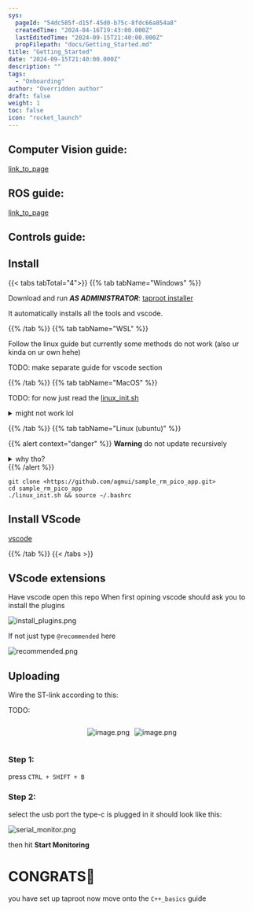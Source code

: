 ```yaml
---
sys:
  pageId: "54dc585f-d15f-45d0-b75c-8fdc66a854a8"
  createdTime: "2024-04-16T19:43:00.000Z"
  lastEditedTime: "2024-09-15T21:40:00.000Z"
  propFilepath: "docs/Getting_Started.md"
title: "Getting_Started"
date: "2024-09-15T21:40:00.000Z"
description: ""
tags:
  - "Onboarding"
author: "Overridden author"
draft: false
weight: 1
toc: false
icon: "rocket_launch"
---
```


## Computer Vision guide:

[link_to_page](86d45bc0-388b-4d26-8848-44f255f73d0e)

## ROS guide:

[link_to_page](3c76c1de-ec8f-46d6-8b0a-294005edc2d5)

## Controls guide:

## Install

{{< tabs tabTotal="4">}}
{{% tab tabName="Windows" %}}

Download and run _**AS ADMINISTRATOR**_: [taproot installer](https://github.com/Thornbots/TeachingFreshies/releases/tag/1.0)

It automatically installs all the tools and vscode.

{{% /tab %}}
{{% tab tabName="WSL" %}}

Follow the linux guide but currently some methods do not work (also ur kinda on ur own hehe)

TODO: make separate guide for vscode section

{{% /tab %}}
{{% tab tabName="MacOS" %}}

TODO: for now just read the [linux_init.sh](https://github.com/agmui/sample_rm_pico_app/blob/main/linux_init.sh)

<details>
<summary>might not work lol</summary>

`brew install libusb pkg-config`

Next install: [vscode](https://code.visualstudio.com/Download)

</details>

{{% /tab %}}
{{% tab tabName="Linux (ubuntu)" %}}

{{% alert context="danger" %}}
**Warning** do not update recursively
<details>
<summary>why tho?</summary>
There are some submodules that may go on for a while (like tinyusb) and I highly
recommend you don't need to get them.
If you want to see what submodules I update just look in `linux_init.sh`
</details>
{{% /alert %}}

```shell
git clone <https://github.com/agmui/sample_rm_pico_app.git>
cd sample_rm_pico_app
./linux_init.sh && source ~/.bashrc
```

## Install VScode

[vscode](https://code.visualstudio.com/Download)

{{% /tab %}}
{{< /tabs >}}

## VScode extensions

Have vscode open this repo
When first opining vscode should ask you to install the plugins

![install_plugins.png](https://prod-files-secure.s3.us-west-2.amazonaws.com/d518164a-d88e-44d1-a4ee-3adb3bd8bce0/89bd30f0-1825-4e77-867b-0a41ce370880/install_plugins.png?X-Amz-Algorithm=AWS4-HMAC-SHA256&X-Amz-Content-Sha256=UNSIGNED-PAYLOAD&X-Amz-Credential=ASIAZI2LB466SG3CNNGU%2F20250317%2Fus-west-2%2Fs3%2Faws4_request&X-Amz-Date=20250317T200838Z&X-Amz-Expires=3600&X-Amz-Security-Token=IQoJb3JpZ2luX2VjEPP%2F%2F%2F%2F%2F%2F%2F%2F%2F%2FwEaCXVzLXdlc3QtMiJHMEUCIE1g3dEp0w9YYqEsDcyhNNOS7rXyYYzgJHesPZYDP4aEAiEAp%2BV6RaOW%2BNG8cnLYRvQIRVkOt9H7f4UoTQp08H%2F4blwq%2FwMITBAAGgw2Mzc0MjMxODM4MDUiDLXdvnVGGPRwNeG2CircA0vKVoFvCCRmHDs%2Fw0zMo5mSOJ2HxctnqbNcFG94QwpoURooM4F%2B0tFpUDx630Gizv6FS7aWV8D%2B9Uxfqh00YC%2FCY8KzujgI2PCzV%2BSFApH6FpC6UoRZv4k%2Byp1bR5dktbVzIH%2Bzq0q7ZbqIvYq2EvzsivzGJxNw9A3hEo3IT%2FgGXfXubg1n4alEI3T24BTKRC%2BrvrHq%2F%2FaBshWP2QnxiRtPyscOrh44P7G7C5xD4gW%2FedTafLoa406OW7cRi91OYstiHCZiZZk1HSfjJpeZoiOJmZdc2J6PnXIwdhc%2BARvqsm66UBR4SmaBdNtw3tjPVkF2qJfDPEaF8jvaHTVr3i0kNEUK%2Bwslkj2g4ruz1S4BGPVFHv4CIqWbnuPHnyKXiVwylpCqhwgrH%2FomyIYaIRi98bIsYei4Geme54NN9IZ20iPEg%2BhQgUmduMMM4C59kRVJWIf9xjsDPrx8S9x1nnqY9tR%2BiuiPc6gBmMN9LFrbUejw8eLLP7FCOQmoXzBAsld3qaVh26%2B7h%2Fmnz9o7dgXM6HKSm71EUJcTbeo7%2FTljG9B6QO78L5JjK1QSNmo%2BUnUW%2Fel4w7TAsCFdfhgdY28t5rUAZz6nGl1247nJKCs8k7bMXgpsKPMZMpk9MIrl4b4GOqUBWPL9dujWE8t%2BvskpPoBf4H37Rj9rJ0yPqWTlEdosab%2BcLggxYo56adFNL0qHQRoyc1u8zm2VOi%2FOIWC6UPSInoW%2FtWpea4Ucx03Gl7yJOtur2h9AQMIRiN8PPgMZs3eO0VHw50LzUG5B%2BrGdutCzPSKT3QaUrzF0Iqi4uXmDwNl146Ilr97DCEcTHkidbfGC4FhlsPEH8OfFYIcGlRGYLYzFHSaX&X-Amz-Signature=a8e87583be3adfd60e750bd0c4b347a9798b066b15b1cb7e5f7708140b17a9e2&X-Amz-SignedHeaders=host&x-id=GetObject)

If not just type `@recommended` here  

![recommended.png](https://prod-files-secure.s3.us-west-2.amazonaws.com/d518164a-d88e-44d1-a4ee-3adb3bd8bce0/61e661e9-5d85-4dfc-be0d-8d2097a5e793/recommended.png?X-Amz-Algorithm=AWS4-HMAC-SHA256&X-Amz-Content-Sha256=UNSIGNED-PAYLOAD&X-Amz-Credential=ASIAZI2LB466SG3CNNGU%2F20250317%2Fus-west-2%2Fs3%2Faws4_request&X-Amz-Date=20250317T200838Z&X-Amz-Expires=3600&X-Amz-Security-Token=IQoJb3JpZ2luX2VjEPP%2F%2F%2F%2F%2F%2F%2F%2F%2F%2FwEaCXVzLXdlc3QtMiJHMEUCIE1g3dEp0w9YYqEsDcyhNNOS7rXyYYzgJHesPZYDP4aEAiEAp%2BV6RaOW%2BNG8cnLYRvQIRVkOt9H7f4UoTQp08H%2F4blwq%2FwMITBAAGgw2Mzc0MjMxODM4MDUiDLXdvnVGGPRwNeG2CircA0vKVoFvCCRmHDs%2Fw0zMo5mSOJ2HxctnqbNcFG94QwpoURooM4F%2B0tFpUDx630Gizv6FS7aWV8D%2B9Uxfqh00YC%2FCY8KzujgI2PCzV%2BSFApH6FpC6UoRZv4k%2Byp1bR5dktbVzIH%2Bzq0q7ZbqIvYq2EvzsivzGJxNw9A3hEo3IT%2FgGXfXubg1n4alEI3T24BTKRC%2BrvrHq%2F%2FaBshWP2QnxiRtPyscOrh44P7G7C5xD4gW%2FedTafLoa406OW7cRi91OYstiHCZiZZk1HSfjJpeZoiOJmZdc2J6PnXIwdhc%2BARvqsm66UBR4SmaBdNtw3tjPVkF2qJfDPEaF8jvaHTVr3i0kNEUK%2Bwslkj2g4ruz1S4BGPVFHv4CIqWbnuPHnyKXiVwylpCqhwgrH%2FomyIYaIRi98bIsYei4Geme54NN9IZ20iPEg%2BhQgUmduMMM4C59kRVJWIf9xjsDPrx8S9x1nnqY9tR%2BiuiPc6gBmMN9LFrbUejw8eLLP7FCOQmoXzBAsld3qaVh26%2B7h%2Fmnz9o7dgXM6HKSm71EUJcTbeo7%2FTljG9B6QO78L5JjK1QSNmo%2BUnUW%2Fel4w7TAsCFdfhgdY28t5rUAZz6nGl1247nJKCs8k7bMXgpsKPMZMpk9MIrl4b4GOqUBWPL9dujWE8t%2BvskpPoBf4H37Rj9rJ0yPqWTlEdosab%2BcLggxYo56adFNL0qHQRoyc1u8zm2VOi%2FOIWC6UPSInoW%2FtWpea4Ucx03Gl7yJOtur2h9AQMIRiN8PPgMZs3eO0VHw50LzUG5B%2BrGdutCzPSKT3QaUrzF0Iqi4uXmDwNl146Ilr97DCEcTHkidbfGC4FhlsPEH8OfFYIcGlRGYLYzFHSaX&X-Amz-Signature=7bf8b5128734527d106cd88054d2d91461489a0f2f28db13a1b5d12fbe1b58ea&X-Amz-SignedHeaders=host&x-id=GetObject)

## Uploading

Wire the ST-link according to this:

TODO:

<div style="display: flex;flex-direction: row; column-gap:10px; max-width: 630px;justify-content: center;">
<div>

![image.png](https://prod-files-secure.s3.us-west-2.amazonaws.com/d518164a-d88e-44d1-a4ee-3adb3bd8bce0/210ecb78-1116-4d7b-b9b7-2292f66fa2c2/image.png?X-Amz-Algorithm=AWS4-HMAC-SHA256&X-Amz-Content-Sha256=UNSIGNED-PAYLOAD&X-Amz-Credential=ASIAZI2LB4665EVW7NMW%2F20250317%2Fus-west-2%2Fs3%2Faws4_request&X-Amz-Date=20250317T200848Z&X-Amz-Expires=3600&X-Amz-Security-Token=IQoJb3JpZ2luX2VjEPP%2F%2F%2F%2F%2F%2F%2F%2F%2F%2FwEaCXVzLXdlc3QtMiJHMEUCIQDWphfOV9J2v0SF6kGcnG%2FPaloUWX8Blj%2FtgzNkhpNl3QIgJDOzXului6uBdb2z%2B9iBUOWgG5ELP7XTbu4cr%2BgJABQq%2FwMITBAAGgw2Mzc0MjMxODM4MDUiDF2yWHjTYpONDQ6l6SrcA7Xa4NTGYPtHx0CAfFTiZhm55%2FAh4SbvTV66szKRya344rS5czHj29rfCwiUf%2BVzUqI8w%2Bmk2dZZ7gHB4WfRe%2F5IvUHdX2p6B1sNDX9TQFclqsgwOauyPF7tm59ZpA%2BoZIFDPPBqqD4FhhNX%2FVhyafeFiDJrWgX3c%2FplR4c9z8ossd4Fb4O62odjWx8ab%2Fka6B%2FrFXnP%2BfBpBc0mB6anUMzOtJDIx%2FQG6KRupiRPVX2DwrHuA7UBroUWR%2Bix2YAclj9JEjQrgrbZMqCDMsg5HS6io9zrot5vtpDDbVWV3PL2RjlBGmBuIsIaxCwqVSyX7w%2BAYEdOJlcuXqJ6dUr5SgrSyR8LKaN6B9%2BdTlhByyXkX4iaF5Ae62sBfDorioPVCIlYH77lsg5vh6aYMAa7975GaVCRE6S6oC9xH5oDcHF24zva76KpfijGsCg8LaebHKQM5g9xqkcR293ZRWmile%2BoSCaI%2BB1cf0IF%2BvTDc3EliIomP80ebQJKZa%2B8d4Mk3cuZFgtj%2Bc3PLsTnSmwIoDtmtRABtIX7rKxR6tfPqqvevX%2FUPFiYqoRBnpqCQ2fogh5nVFSWV65ZcC7U%2FtpL1Sy9Iq9nxJAFMav8AuQaaVCQlZEMQVROT0ZxrpQqMIzl4b4GOqUB4QV0Z48NpAmOtvETxAuN6%2BsdqDDn95R6DY7IxQfFVCpg0BC3V9iVAbTbCZ%2Fv5od%2Blhgn5DkFbQFeEUPX4Dt%2BP6tFdEOQPoSHZjvKYf8Vb2blNVnavTO14fqAys8LlHaxsOAPevlluGWknIHlgAVKsxchyhRoQSLFp68BoL3L6kewMBTP8%2BYACEG5NkqSxXkv1VEsnoub%2B01FKDrf6Qitc7cmaNbA&X-Amz-Signature=6fd5e6f049810a0d0ce1848f2cab414dd002bcb89f2fa99a3e472df921d8442b&X-Amz-SignedHeaders=host&x-id=GetObject)

</div>
<div>

![image.png](https://prod-files-secure.s3.us-west-2.amazonaws.com/d518164a-d88e-44d1-a4ee-3adb3bd8bce0/33a0fd0f-8ca6-4a86-8e09-26e95ded1fff/image.png?X-Amz-Algorithm=AWS4-HMAC-SHA256&X-Amz-Content-Sha256=UNSIGNED-PAYLOAD&X-Amz-Credential=ASIAZI2LB4667QHHIML3%2F20250317%2Fus-west-2%2Fs3%2Faws4_request&X-Amz-Date=20250317T200848Z&X-Amz-Expires=3600&X-Amz-Security-Token=IQoJb3JpZ2luX2VjEPP%2F%2F%2F%2F%2F%2F%2F%2F%2F%2FwEaCXVzLXdlc3QtMiJIMEYCIQD6DtUIDh%2BVCMnGjd8u73QmKTzYHnR4L9q%2F2%2FF3dfYyNAIhAMbI5RtVpDeRFvhaTTPOnv6lSduwkGFdN96V9%2FsRbm8mKv8DCEwQABoMNjM3NDIzMTgzODA1Igw7X0iEDVJeGtFFspUq3ANBfSdXkufqysiRlMDsA51OY5JqeCARdEfr1vF53pcsSTI8xXXJhizpCXpAZ1w2r0JJ%2FJS%2B7nPWTvBU8QZcSc%2BklTlqmk459ai5DHZE%2FIHDmJTX%2FpWwQ%2FqqzzoIpsFqSKGGh%2Fw3I4Nqvqm3vAvuzTFw23joqWa%2BnieCeZMyBWwytSfuWQzu4kjCLSK3qvvb%2BxdnRZtl7Z3G%2Fez1T6E8iU6pP7PRud9MfKnLy7RyFH3faPRWEq%2BFeKVB9ospI7oQOqNeH5sHnW8pqzjYevW7zQG0bL24p0NlMmW%2FGHpdC%2BOUg5rHFWMZX7Qr5QTLQe8K2lHpAx4628iOc%2Bz36WH533W%2FBjSA06p8oVmZii2jZbQ9ebwIG0eQaxbM1bQEEVmS62hT5E16IMDUGbkSigUSeWpqO%2BcMCS0zHpOSGqWIWdaVSd%2BcKCmnmFjYvNQhqYOykhXIi2BFchFU8flLcS6ZrKHQN3o%2FcuyzR%2BWQ5Q1G1ekS68x9nuiJ1R1m4Mbu0FKBCFZzBAAMduBFCFDjvfQ4vtCxpn0UbPTU0hUCPGWTIgblKuKEM8YuYAqM8YBoOaoS97INb5pEXj4N2LPW%2BPo5EMCCirvuyS5HMs1VPT4CTla9wurbafLSqgRl%2Fw1SVzDz5OG%2BBjqkARm%2BWNEPWCcW%2BkrprawQvG4iSzB%2FgWHyjR2XOkiNeYpRV13ndChSNYxkXL1rJlwTs0gfKvH4WDIkPB7huB2oCnhPL9njXQOTSgCbbu9BJ33Bt6SU5PKb1tjzAelntuzZoquNGxY853VhjkFdAMiOAexT1h%2ByuEozzDyxzDL42hZUzH7zlIrpni%2BcHd5ySMoCjExcVteGlJ2dz%2BHtL11IuGa3eDC6&X-Amz-Signature=3d797898e759fb9e5e1e7b6563d0e5f9d07370b14f56728514fca97116f4baa8&X-Amz-SignedHeaders=host&x-id=GetObject)

</div>
</div>

### Step 1:

press `CTRL + SHIFT + B`

### Step 2:

select the usb port the type-c is plugged in it should look like this:

![serial_monitor.png](https://prod-files-secure.s3.us-west-2.amazonaws.com/d518164a-d88e-44d1-a4ee-3adb3bd8bce0/f03f4774-05d4-4393-b6a0-d5efb6d315ab/serial_monitor.png?X-Amz-Algorithm=AWS4-HMAC-SHA256&X-Amz-Content-Sha256=UNSIGNED-PAYLOAD&X-Amz-Credential=ASIAZI2LB466SG3CNNGU%2F20250317%2Fus-west-2%2Fs3%2Faws4_request&X-Amz-Date=20250317T200838Z&X-Amz-Expires=3600&X-Amz-Security-Token=IQoJb3JpZ2luX2VjEPP%2F%2F%2F%2F%2F%2F%2F%2F%2F%2FwEaCXVzLXdlc3QtMiJHMEUCIE1g3dEp0w9YYqEsDcyhNNOS7rXyYYzgJHesPZYDP4aEAiEAp%2BV6RaOW%2BNG8cnLYRvQIRVkOt9H7f4UoTQp08H%2F4blwq%2FwMITBAAGgw2Mzc0MjMxODM4MDUiDLXdvnVGGPRwNeG2CircA0vKVoFvCCRmHDs%2Fw0zMo5mSOJ2HxctnqbNcFG94QwpoURooM4F%2B0tFpUDx630Gizv6FS7aWV8D%2B9Uxfqh00YC%2FCY8KzujgI2PCzV%2BSFApH6FpC6UoRZv4k%2Byp1bR5dktbVzIH%2Bzq0q7ZbqIvYq2EvzsivzGJxNw9A3hEo3IT%2FgGXfXubg1n4alEI3T24BTKRC%2BrvrHq%2F%2FaBshWP2QnxiRtPyscOrh44P7G7C5xD4gW%2FedTafLoa406OW7cRi91OYstiHCZiZZk1HSfjJpeZoiOJmZdc2J6PnXIwdhc%2BARvqsm66UBR4SmaBdNtw3tjPVkF2qJfDPEaF8jvaHTVr3i0kNEUK%2Bwslkj2g4ruz1S4BGPVFHv4CIqWbnuPHnyKXiVwylpCqhwgrH%2FomyIYaIRi98bIsYei4Geme54NN9IZ20iPEg%2BhQgUmduMMM4C59kRVJWIf9xjsDPrx8S9x1nnqY9tR%2BiuiPc6gBmMN9LFrbUejw8eLLP7FCOQmoXzBAsld3qaVh26%2B7h%2Fmnz9o7dgXM6HKSm71EUJcTbeo7%2FTljG9B6QO78L5JjK1QSNmo%2BUnUW%2Fel4w7TAsCFdfhgdY28t5rUAZz6nGl1247nJKCs8k7bMXgpsKPMZMpk9MIrl4b4GOqUBWPL9dujWE8t%2BvskpPoBf4H37Rj9rJ0yPqWTlEdosab%2BcLggxYo56adFNL0qHQRoyc1u8zm2VOi%2FOIWC6UPSInoW%2FtWpea4Ucx03Gl7yJOtur2h9AQMIRiN8PPgMZs3eO0VHw50LzUG5B%2BrGdutCzPSKT3QaUrzF0Iqi4uXmDwNl146Ilr97DCEcTHkidbfGC4FhlsPEH8OfFYIcGlRGYLYzFHSaX&X-Amz-Signature=a0f1b52bc167c13c1a09a64bd4b7ad86023334ebdac1698080e1fbc38a76481c&X-Amz-SignedHeaders=host&x-id=GetObject)

then hit **Start Monitoring**

# CONGRATS🎉

you have set up taproot now move onto the `C++_basics` guide
